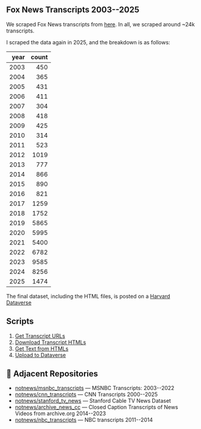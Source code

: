 ## Fox News Transcripts 2003--2025

We scraped Fox News transcripts from [here](https://www.foxnews.com/transcript). In all, we scraped around ~24k transcripts.

I scraped the data again in 2025, and the breakdown is as follows:

|   year |   count |
|-------:|--------:|
|   2003 |     450 |
|   2004 |     365 |
|   2005 |     431 |
|   2006 |     411 |
|   2007 |     304 |
|   2008 |     418 |\n
|   2009 |     425 |\n
|   2010 |     314 |\n
|   2011 |     523 |\n
|   2012 |    1019 |\n
|   2013 |     777 |\n
|   2014 |     866 |\n
|   2015 |     890 |\n
|   2016 |     821 |\n
|   2017 |    1259 |\n
|   2018 |    1752 |\n
|   2019 |    5865 |\n
|   2020 |    5995 |\n
|   2021 |    5400 |\n
|   2022 |    6782 |\n
|   2023 |    9585 |\n
|   2024 |    8256 |\n
|   2025 |    1474 |

The final dataset, including the HTML files, is posted on a [Harvard Dataverse](https://dataverse.harvard.edu/dataset.xhtml?persistentId=doi:10.7910/DVN/Q2KIES)

## Scripts

1. [Get Transcript URLs](01_get_transcript_urls.ipynb)
2. [Download Transcript HTMLs](02_download_transcripts.ipynb)
3. [Get Text from HTMLs](03_transcript_to_text.ipynb)
4. [Upload to Dataverse](04_upload_to_dataverse.ipynb)

## 🔗 Adjacent Repositories

- [notnews/msnbc_transcripts](https://github.com/notnews/msnbc_transcripts) — MSNBC Transcripts: 2003--2022
- [notnews/cnn_transcripts](https://github.com/notnews/cnn_transcripts) — CNN Transcripts 2000--2025
- [notnews/stanford_tv_news](https://github.com/notnews/stanford_tv_news) — Stanford Cable TV News Dataset
- [notnews/archive_news_cc](https://github.com/notnews/archive_news_cc) — Closed Caption Transcripts of News Videos from archive.org 2014--2023
- [notnews/nbc_transcripts](https://github.com/notnews/nbc_transcripts) — NBC transcripts 2011--2014
